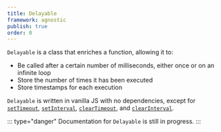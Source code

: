```yaml
---
title: Delayable
framework: agnostic
publish: true
order: 0
---
```


`Delayable` is a class that enriches a function, allowing it to:
- Be called after a certain number of milliseconds, either once or on an infinite loop
- Store the number of times it has been executed
- Store timestamps for each execution

`Delayable` is written in vanilla JS with no dependencies, except for [`setTimeout`](https://developer.mozilla.org/en-US/docs/Web/API/window/setTimeout), [`setInterval`](https://developer.mozilla.org/en-US/docs/Web/API/window/setInterval), [`clearTimeout`](https://developer.mozilla.org/en-US/docs/Web/API/window/clearTimeout), and [`clearInterval`](https://developer.mozilla.org/en-US/docs/Web/API/window/clearInterval).

::: type="danger"
Documentation for `Delayable` is still in progress.
:::
